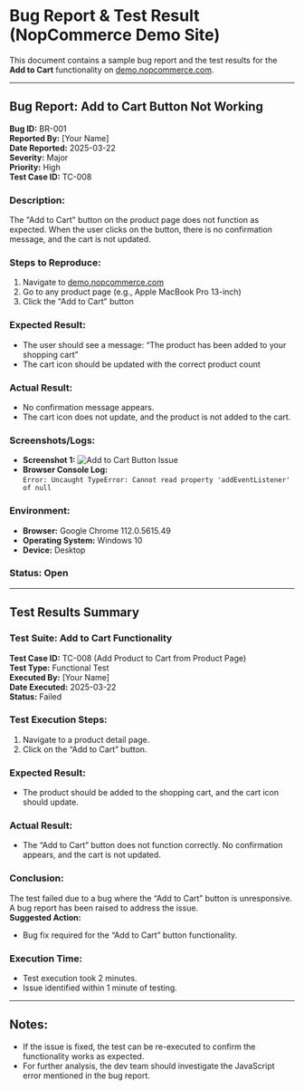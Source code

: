 #  Bug Report & Test Result (NopCommerce Demo Site)

This document contains a sample bug report and the test results for the **Add to Cart** functionality on [demo.nopcommerce.com](https://demo.nopcommerce.com).

---

##  Bug Report: Add to Cart Button Not Working

**Bug ID:** BR-001  
**Reported By:** [Your Name]  
**Date Reported:** 2025-03-22  
**Severity:** Major  
**Priority:** High  
**Test Case ID:** TC-008  

### **Description:**
The "Add to Cart" button on the product page does not function as expected. When the user clicks on the button, there is no confirmation message, and the cart is not updated.

### **Steps to Reproduce:**
1. Navigate to [demo.nopcommerce.com](https://demo.nopcommerce.com)  
2. Go to any product page (e.g., Apple MacBook Pro 13-inch)  
3. Click the "Add to Cart" button  

### **Expected Result:**
- The user should see a message: “The product has been added to your shopping cart”
- The cart icon should be updated with the correct product count  

### **Actual Result:**
- No confirmation message appears.
- The cart icon does not update, and the product is not added to the cart.

### **Screenshots/Logs:**
- **Screenshot 1:** ![Add to Cart Button Issue](link-to-screenshot)
- **Browser Console Log:**  
  `Error: Uncaught TypeError: Cannot read property 'addEventListener' of null`

### **Environment:**
- **Browser:** Google Chrome 112.0.5615.49  
- **Operating System:** Windows 10  
- **Device:** Desktop  

### **Status:** Open

---

##  Test Results Summary

### **Test Suite:** Add to Cart Functionality  
**Test Case ID:** TC-008 (Add Product to Cart from Product Page)  
**Test Type:** Functional Test  
**Executed By:** [Your Name]  
**Date Executed:** 2025-03-22  
**Status:** Failed  

### **Test Execution Steps:**
1. Navigate to a product detail page.  
2. Click on the “Add to Cart” button.  

### **Expected Result:**  
- The product should be added to the shopping cart, and the cart icon should update.  

### **Actual Result:**  
- The “Add to Cart” button does not function correctly. No confirmation appears, and the cart is not updated.

### **Conclusion:**
The test failed due to a bug where the “Add to Cart” button is unresponsive. A bug report has been raised to address the issue.  
**Suggested Action:**  
- Bug fix required for the “Add to Cart” button functionality.

### **Execution Time:**  
- Test execution took 2 minutes.  
- Issue identified within 1 minute of testing.

---

##  Notes:
- If the issue is fixed, the test can be re-executed to confirm the functionality works as expected.
- For further analysis, the dev team should investigate the JavaScript error mentioned in the bug report.

